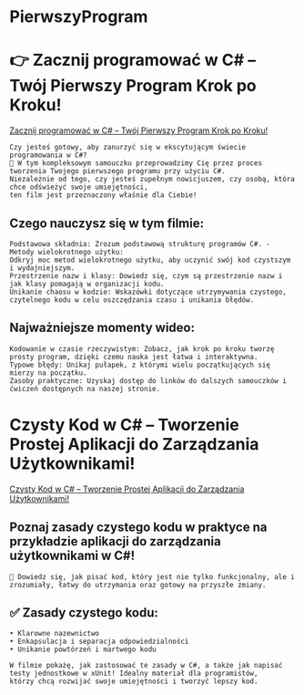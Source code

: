 ﻿# PierwszyProgram
# 👉 Zacznij programować w C# – Twój Pierwszy Program Krok po Kroku!
[Zacznij programować w C# – Twój Pierwszy Program Krok po Kroku!](https://www.youtube.com/watch?v=D-5tXNylF3g "Zacznij programować w C# – Twój Pierwszy Program Krok po Kroku!")
	
	Czy jesteś gotowy, aby zanurzyć się w ekscytującym świecie programowania w C#? 
	🚀 W tym kompleksowym samouczku przeprowadzimy Cię przez proces tworzenia Twojego pierwszego programu przy użyciu C#. 
	Niezależnie od tego, czy jesteś zupełnym nowicjuszem, czy osobą, która chce odświeżyć swoje umiejętności, 
	ten film jest przeznaczony właśnie dla Ciebie!

## Czego nauczysz się w tym filmie:

	Podstawowa składnia: Zrozum podstawową strukturę programów C#. - Metody wielokrotnego użytku: 
	Odkryj moc metod wielokrotnego użytku, aby uczynić swój kod czystszym i wydajniejszym.
	Przestrzenie nazw i klasy: Dowiedz się, czym są przestrzenie nazw i jak klasy pomagają w organizacji kodu.
	Unikanie chaosu w kodzie: Wskazówki dotyczące utrzymywania czystego, czytelnego kodu w celu oszczędzania czasu i unikania błędów.

## Najważniejsze momenty wideo:

	Kodowanie w czasie rzeczywistym: Zobacz, jak krok po kroku tworzę prosty program, dzięki czemu nauka jest łatwa i interaktywna.
	Typowe błędy: Unikaj pułapek, z którymi wielu początkujących się mierzy na początku.
	Zasoby praktyczne: Uzyskaj dostęp do linków do dalszych samouczków i ćwiczeń dostępnych na naszej stronie.

# Czysty Kod w C# – Tworzenie Prostej Aplikacji do Zarządzania Użytkownikami! 
[Czysty Kod w C# – Tworzenie Prostej Aplikacji do Zarządzania Użytkownikami!](https://www.youtube.com/watch?v=ybFjih4mqVo "Czysty Kod w C# – Tworzenie Prostej Aplikacji do Zarządzania Użytkownikami!")
	
## Poznaj zasady czystego kodu w praktyce na przykładzie aplikacji do zarządzania użytkownikami w C#! 
	🚀 Dowiedz się, jak pisać kod, który jest nie tylko funkcjonalny, ale i zrozumiały, łatwy do utrzymania oraz gotowy na przyszłe zmiany.

## ✅ Zasady czystego kodu:
	• Klarowne nazewnictwo
	• Enkapsulacja i separacja odpowiedzialności
	• Unikanie powtórzeń i martwego kodu

	W filmie pokażę, jak zastosować te zasady w C#, a także jak napisać testy jednostkowe w xUnit! Idealny materiał dla programistów, 
	którzy chcą rozwijać swoje umiejętności i tworzyć lepszy kod.
